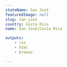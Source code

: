 ```yaml
---
stateName: San José
featuredImage: null
slug: san-jose
country: Costa Rica
name: San José|Costa Rica

outputs:
    - rss
    - html
    - browse

---
```


